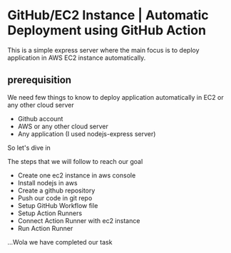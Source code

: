 # GitHub/EC2 Instance | Automatic Deployment using GitHub Action

This is a simple express server where the main focus is to deploy application in AWS EC2 instance automatically. 

## prerequisition
We need few things to know to deploy application automatically in EC2 or any other cloud server

- Github account
- AWS or any other cloud server
- Any application (I used nodejs-express server)

So let's dive in

The steps that we will follow to reach our goal

- Create one ec2 instance in aws console
- Install nodejs in aws 
- Create a github repository
- Push our code in git repo
- Setup GitHub Workflow file
- Setup Action Runners
- Connect Action Runner with ec2 instance
- Run Action Runner

...Wola we have completed our task